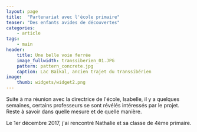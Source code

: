 ```yaml
---
layout: page
title:  "Partenariat avec l'école primaire"
teaser: "Des enfants avides de découvertes"
categories:
    - article
tags:
    - main
header:
    title: Une belle voie ferrée
    image_fullwidth: transsiberien_01.JPG
    pattern: pattern_concrete.jpg
    caption: Lac Baïkal, ancien trajet du transsibérien
image:
    thumb: widgets/widget2.png
---
```


Suite à ma réunion avec la directrice de l'école, Isabelle, il y a quelques semaines, certains professeurs se sont révélés intéressés par le projet. Reste à savoir dans quelle mesure et de quelle manière.

Le 1er décembre 2017, j'ai rencontré Nathalie et sa classe de 4ème primaire.

